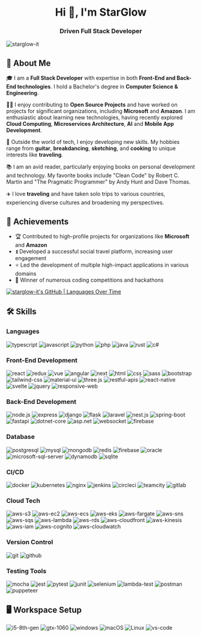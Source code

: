 <h1 align="center">Hi 👋, I'm StarGlow</h1>
<h3 align="center">Driven Full Stack Developer</h3>

<p align="left"> <img src="https://komarev.com/ghpvc/?username=starglow-it&label=Profile%20views&color=0e75b6&style=flat" alt="starglow-it" /> </p>

## 🚀 About Me

🎓 I am a **Full Stack Developer** with expertise in both **Front-End and Back-End technologies**.  I hold a Bachelor's degree in **Computer Science & Engineering**.

👨‍💻 I enjoy contributing to **Open Source Projects** and have worked on projects for significant organizations, including **Microsoft** and **Amazon**. I am enthusiastic about learning new technologies, having recently explored **Cloud Computing**, **Microservices Architecture**, **AI** and **Mobile App Development**.

🎸 Outside the world of tech, I enjoy developing new skills. My hobbies range from **guitar**, **breakdancing**, **sketching**, and **cooking** to unique interests like **traveling**.

📚 I am an avid reader, particularly enjoying books on personal development and technology. My favorite books include "Clean Code" by Robert C. Martin and "The Pragmatic Programmer" by Andy Hunt and Dave Thomas.

✈️ I love **traveling** and have taken solo trips to various countries, experiencing diverse cultures and broadening my perspectives.

## 🏅 Achievements

- 🏆 Contributed to high-profile projects for organizations like **Microsoft** and **Amazon**
- ⏫ Developed a successful social travel platform, increasing user engagement
- ⭐ Led the development of multiple high-impact applications in various domains
- 🥇 Winner of numerous coding competitions and hackathons


[![starglow-it's GitHub | Languages Over Time](https://stats.quira.sh/starglow-it/languages-over-time?theme=dark)](https://quira.sh?utm_source=widgets&utm_campaign=starglow-it)

## 🛠️ Skills

### Languages

![typescript](https://img.shields.io/badge/TypeScript-3178C6?style=for-the-badge&logo=typescript&logoColor=white)
![javascript](https://img.shields.io/badge/JavaScript-323330?style=for-the-badge&logo=javascript&logoColor=F7DF1E)
![python](https://img.shields.io/badge/Python-3776AB?style=for-the-badge&logo=python&logoColor=white)
![php](https://img.shields.io/badge/PHP-777BB4?style=for-the-badge&logo=php&logoColor=white)
![java](https://img.shields.io/badge/Java-007396?style=for-the-badge&logo=java&logoColor=white)
![rust](https://img.shields.io/badge/Rust-000000?style=for-the-badge&logo=rust&logoColor=white)
![c#](https://img.shields.io/badge/C%23-239120?style=for-the-badge&logo=c-sharp&logoColor=white)

### Front-End Development

![react](https://img.shields.io/badge/React-20232A?style=for-the-badge&logo=react&logoColor=61DAFB)
![redux](https://img.shields.io/badge/Redux-593D88?style=for-the-badge&logo=redux&logoColor=white)
![vue](https://img.shields.io/badge/Vue.js-35495E?style=for-the-badge&logo=vue.js&logoColor=4FC08D)
![angular](https://img.shields.io/badge/Angular-DD0031?style=for-the-badge&logo=angular&logoColor=white)
![next](https://img.shields.io/badge/Next.js-000000?style=for-the-badge&logo=nextdotjs&logoColor=white)
![html](https://img.shields.io/badge/HTML5-E34F26?style=for-the-badge&logo=html5&logoColor=white)
![css](https://img.shields.io/badge/CSS3-1572B6?style=for-the-badge&logo=css3&logoColor=white)
![sass](https://img.shields.io/badge/SASS-CC6699?style=for-the-badge&logo=sass&logoColor=white)
![bootstrap](https://img.shields.io/badge/Bootstrap-563D7C?style=for-the-badge&logo=bootstrap&logoColor=white)
![tailwind-css](https://img.shields.io/badge/tailwind_css-06B6D4?style=for-the-badge&logo=tailwind-css&logoColor=white)
![material-ui](https://img.shields.io/badge/Material_UI-0081CB?style=for-the-badge&logo=mui&logoColor=white)
![three.js](https://img.shields.io/badge/Three.js-000000?style=for-the-badge&logo=three.js&logoColor=white)
![restful-apis](https://img.shields.io/badge/RESTful_APIs-000000?style=for-the-badge&logo=rest&logoColor=white)
![react-native](https://img.shields.io/badge/React_Native-20232A?style=for-the-badge&logo=react&logoColor=61DAFB)
![svelte](https://img.shields.io/badge/Svelte-FF3E00?style=for-the-badge&logo=svelte&logoColor=white)
![jquery](https://img.shields.io/badge/jQuery-0769AD?style=for-the-badge&logo=jquery&logoColor=white)
![responsive-web](https://img.shields.io/badge/Responsive_Web_Design-FF5722?style=for-the-badge&logo=html5&logoColor=white)

### Back-End Development

![node.js](https://img.shields.io/badge/Node.js-339933?style=for-the-badge&logo=nodedotjs&logoColor=white)
![express](https://img.shields.io/badge/Express-000000?style=for-the-badge&logo=express&logoColor=white)
![django](https://img.shields.io/badge/Django-092E20?style=for-the-badge&logo=django&logoColor=white)
![flask](https://img.shields.io/badge/Flask-000000?style=for-the-badge&logo=flask&logoColor=white)
![laravel](https://img.shields.io/badge/Laravel-FF2D20?style=for-the-badge&logo=laravel&logoColor=white)
![nest.js](https://img.shields.io/badge/Nest.js-E0234E?style=for-the-badge&logo=nestjs&logoColor=white)
![spring-boot](https://img.shields.io/badge/Spring_Boot-6DB33F?style=for-the-badge&logo=spring-boot&logoColor=white)
![fastapi](https://img.shields.io/badge/FastAPI-009688?style=for-the-badge&logo=fastapi&logoColor=white)
![dotnet-core](https://img.shields.io/badge/.NET_Core-512BD4?style=for-the-badge&logo=dotnet&logoColor=white)
![asp.net](https://img.shields.io/badge/ASP.NET-512BD4?style=for-the-badge&logo=dotnet&logoColor=white)
![websocket](https://img.shields.io/badge/WebSocket-000000?style=for-the-badge&logo=websocket&logoColor=white)
![firebase](https://img.shields.io/badge/Firebase-ffaa00?style=for-the-badge&logo=Firebase&logoColor=white)

### Database

![postgresql](https://img.shields.io/badge/PostgreSQL-316192?style=for-the-badge&logo=postgresql&logoColor=white)
![mysql](https://img.shields.io/badge/MySQL-4479A1?style=for-the-badge&logo=mysql&logoColor=white)
![mongodb](https://img.shields.io/badge/MongoDB-47A248?style=for-the-badge&logo=mongodb&logoColor=white)
![redis](https://img.shields.io/badge/Redis-DC382D?style=for-the-badge&logo=redis&logoColor=white)
![firebase](https://img.shields.io/badge/Firebase-ffaa00?style=for-the-badge&logo=Firebase&logoColor=white)
![oracle](https://img.shields.io/badge/Oracle-F80000?style=for-the-badge&logo=oracle&logoColor=white)
![microsoft-sql-server](https://img.shields.io/badge/Microsoft_SQL_Server-CC2927?style=for-the-badge&logo=microsoft-sql-server&logoColor=white)
![dynamodb](https://img.shields.io/badge/AWS_DynamoDB-4053D6?style=for-the-badge&logo=amazon-dynamodb&logoColor=white)
![sqlite](https://img.shields.io/badge/SQLite-003B57?style=for-the-badge&logo=sqlite&logoColor=white)

### CI/CD

![docker](https://img.shields.io/badge/Docker-2496ED?style=for-the-badge&logo=docker&logoColor=white)
![kubernetes](https://img.shields.io/badge/Kubernetes-326CE5?style=for-the-badge&logo=kubernetes&logoColor=white)
![nginx](https://img.shields.io/badge/Nginx-009639?style=for-the-badge&logo=nginx&logoColor=white)
![jenkins](https://img.shields.io/badge/Jenkins-D24939?style=for-the-badge&logo=jenkins&logoColor=white)
![circleci](https://img.shields.io/badge/CircleCI-343434?style=for-the-badge&logo=circleci&logoColor=white)
![teamcity](https://img.shields.io/badge/TeamCity-000000?style=for-the-badge&logo=teamcity&logoColor=white)
![gitlab](https://img.shields.io/badge/GitLab-FC6D26?style=for-the-badge&logo=gitlab&logoColor=white)

### Cloud Tech

![aws-s3](https://img.shields.io/badge/AWS_S3-569A31?style=for-the-badge&logo=amazon-aws&logoColor=white)
![aws-ec2](https://img.shields.io/badge/AWS_EC2-FF9900?style=for-the-badge&logo=amazon-ec2&logoColor=white)
![aws-ecs](https://img.shields.io/badge/AWS_ECS-FF9900?style=for-the-badge&logo=amazon-ecs&logoColor=white)
![aws-eks](https://img.shields.io/badge/AWS_EKS-FF9900?style=for-the-badge&logo=amazon-eks&logoColor=white)
![aws-fargate](https://img.shields.io/badge/AWS_Fargate-FF9900?style=for-the-badge&logo=amazon-aws&logoColor=white)
![aws-sns](https://img.shields.io/badge/AWS_SNS-FF9900?style=for-the-badge&logo=amazon-sns&logoColor=white)
![aws-sqs](https://img.shields.io/badge/AWS_SQS-FF9900?style=for-the-badge&logo=amazon-sqs&logoColor=white)
![aws-lambda](https://img.shields.io/badge/AWS_Lambda-FF9900?style=for-the-badge&logo=aws-lambda&logoColor=white)
![aws-rds](https://img.shields.io/badge/AWS_RDS-527FFF?style=for-the-badge&logo=amazon-rds&logoColor=white)
![aws-cloudfront](https://img.shields.io/badge/AWS_CloudFront-FF9900?style=for-the-badge&logo=amazon-cloudfront&logoColor=white)
![aws-kinesis](https://img.shields.io/badge/AWS_Kinesis-FF9900?style=for-the-badge&logo=amazon-kinesis&logoColor=white)
![aws-iam](https://img.shields.io/badge/AWS_IAM-FF9900?style=for-the-badge&logo=amazon-iam&logoColor=white)
![aws-cognito](https://img.shields.io/badge/AWS_Cognito-FF9900?style=for-the-badge&logo=amazon-cognito&logoColor=white)
![aws-cloudwatch](https://img.shields.io/badge/AWS_CloudWatch-FF9900?style=for-the-badge&logo=amazon-cloudwatch&logoColor=white)

### Version Control

![git](https://img.shields.io/badge/Git-F05032?style=for-the-badge&logo=git&logoColor=white)
![github](https://img.shields.io/badge/GitHub-181717?style=for-the-badge&logo=github&logoColor=white)

### Testing Tools

![mocha](https://img.shields.io/badge/Mocha-8D6748?style=for-the-badge&logo=mocha&logoColor=white)
![jest](https://img.shields.io/badge/Jest-C21325?style=for-the-badge&logo=jest&logoColor=white)
![pytest](https://img.shields.io/badge/Pytest-3776AB?style=for-the-badge&logo=python&logoColor=white)
![junit](https://img.shields.io/badge/JUnit-25A162?style=for-the-badge&logo=junit5&logoColor=white)
![selenium](https://img.shields.io/badge/Selenium-43B02A?style=for-the-badge&logo=selenium&logoColor=white)
![lambda-test](https://img.shields.io/badge/LambdaTest-FF9900?style=for-the-badge&logo=aws-lambda&logoColor=white)
![postman](https://img.shields.io/badge/Postman-FF6C37?style=for-the-badge&logo=postman&logoColor=white)
![puppeteer](https://img.shields.io/badge/Puppeteer-1D0F25?style=for-the-badge&logo=puppeteer&logoColor=white)

## 🖥️ Workspace Setup

![i5-8th-gen](https://img.shields.io/badge/Intel-Core_i5_8th-0071C5?style=for-the-badge&logo=intel&logoColor=white)
![gtx-1060](https://img.shields.io/badge/NVIDIA-GTX_1060-76B900?style=for-the-badge&logo=nvidia&logoColor=white)
![windows](https://img.shields.io/badge/Windows_10-0078D6?style=for-the-badge&logo=windows&logoColor=white)
![macOS](https://img.shields.io/badge/macOS-000000?style=for-the-badge&logo=apple&logoColor=white)
![Linux](https://img.shields.io/badge/Linux-FCC624?style=for-the-badge&logo=linux&logoColor=black)
![vs-code](https://img.shields.io/badge/VS_Code-007ACC?style=for-the-badge&logo=Visual-Studio-Code&logoColor=white)

